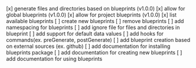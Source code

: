 [x] generate files and directories based on blueprints (v1.0.0)
[x] allow for global blueprints (v1.0.0)
[x] allow for project blueprints (v1.0.0)
[x] list available blueprints
[ ] create new blueprints
[ ] remove blueprints
[ ] add namespacing for blueprints
[ ] add ignore file for files and directories in blueprint
[ ] add support for default data values
[ ] add hooks for commands(ex. preGenerate, postGenerate)
[ ] add blueprint creation based on external sources (ex. github)
[ ] add documentation for installing blueprints package
[ ] add documentation for creating new blueprints
[ ] add documentation for using blueprints
